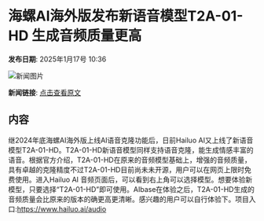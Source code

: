 # 海螺AI海外版发布新语音模型T2A-01-HD 生成音频质量更高

**发布日期**: 2025年1月17号 10:36

![新闻图片](https://upload.chinaz.com/2025/0117/6387270650486681413965251.png)

**新闻链接**: [点击查看原文](https://www.aibase.com/zh/news/14798)

## 内容

继2024年底海螺AI海外版上线AI语音克隆功能后，日前Hailuo AI又上线了新语音模型T2A-01-HD。T2A-01-HD新语音模型同样支持语音克隆，能生成情感丰富的语音。根据官方介绍，T2A-01-HD在原来的音频模型基础上，增强的音频质量，具有卓越的克隆精度不过T2A-01-HD目前尚未未开源，用户可以在网页上限时免费使用。进入Hailuo AI 音频页面后，可以看到右上角可以选择模型。想要体验新模型，只要选择“T2A-01-HD”即可使用。AIbase在体验之后，T2A-01-HD生成的音频质量会比原来的版本的确更高更清晰。感兴趣的用户可以自行体验下。项目入口:https://www.hailuo.ai/audio
